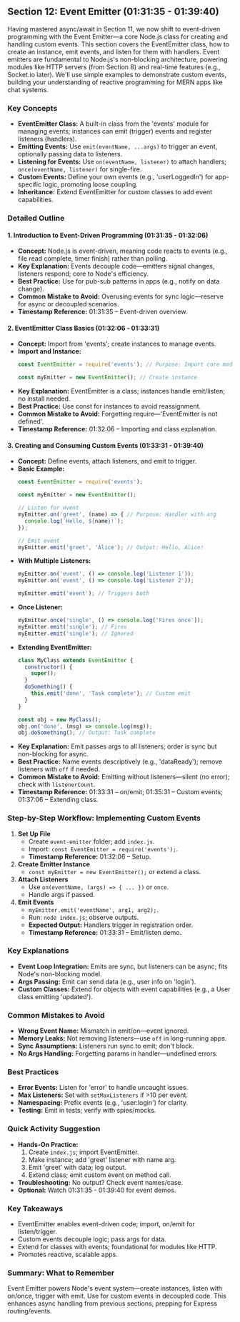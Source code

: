 ## Section 12: Event Emitter (01:31:35 - 01:39:40)

Having mastered async/await in Section 11, we now shift to event-driven programming with the Event Emitter—a core Node.js class for creating and handling custom events. This section covers the EventEmitter class, how to create an instance, emit events, and listen for them with handlers. Event emitters are fundamental to Node.js's non-blocking architecture, powering modules like HTTP servers (from Section 8) and real-time features (e.g., Socket.io later). We'll use simple examples to demonstrate custom events, building your understanding of reactive programming for MERN apps like chat systems.

### Key Concepts
- **EventEmitter Class:** A built-in class from the 'events' module for managing events; instances can emit (trigger) events and register listeners (handlers).
- **Emitting Events:** Use `emit(eventName, ...args)` to trigger an event, optionally passing data to listeners.
- **Listening for Events:** Use `on(eventName, listener)` to attach handlers; `once(eventName, listener)` for single-fire.
- **Custom Events:** Define your own events (e.g., 'userLoggedIn') for app-specific logic, promoting loose coupling.
- **Inheritance:** Extend EventEmitter for custom classes to add event capabilities.

### Detailed Outline

#### 1. Introduction to Event-Driven Programming (01:31:35 - 01:32:06)
- **Concept:** Node.js is event-driven, meaning code reacts to events (e.g., file read complete, timer finish) rather than polling.
- **Key Explanation:** Events decouple code—emitters signal changes, listeners respond; core to Node's efficiency.
- **Best Practice:** Use for pub-sub patterns in apps (e.g., notify on data change).
- **Common Mistake to Avoid:** Overusing events for sync logic—reserve for async or decoupled scenarios.
- **Timestamp Reference:** 01:31:35 – Event-driven overview.

#### 2. EventEmitter Class Basics (01:32:06 - 01:33:31)
- **Concept:** Import from 'events'; create instances to manage events.
- **Import and Instance:**
  ```javascript
  const EventEmitter = require('events'); // Purpose: Import core module

  const myEmitter = new EventEmitter(); // Create instance
  ```
- **Key Explanation:** EventEmitter is a class; instances handle emit/listen; no install needed.
- **Best Practice:** Use const for instances to avoid reassignment.
- **Common Mistake to Avoid:** Forgetting require—'EventEmitter is not defined'.
- **Timestamp Reference:** 01:32:06 – Importing and class explanation.

#### 3. Creating and Consuming Custom Events (01:33:31 - 01:39:40)
- **Concept:** Define events, attach listeners, and emit to trigger.
- **Basic Example:**
  ```javascript
  const EventEmitter = require('events');

  const myEmitter = new EventEmitter();

  // Listen for event
  myEmitter.on('greet', (name) => { // Purpose: Handler with arg
    console.log(`Hello, ${name}!`);
  });

  // Emit event
  myEmitter.emit('greet', 'Alice'); // Output: Hello, Alice!
  ```
- **With Multiple Listeners:**
  ```javascript
  myEmitter.on('event', () => console.log('Listener 1'));
  myEmitter.on('event', () => console.log('Listener 2'));

  myEmitter.emit('event'); // Triggers both
  ```
- **Once Listener:**
  ```javascript
  myEmitter.once('single', () => console.log('Fires once'));
  myEmitter.emit('single'); // Fires
  myEmitter.emit('single'); // Ignored
  ```
- **Extending EventEmitter:**
  ```javascript
  class MyClass extends EventEmitter {
    constructor() {
      super();
    }
    doSomething() {
      this.emit('done', 'Task complete'); // Custom emit
    }
  }

  const obj = new MyClass();
  obj.on('done', (msg) => console.log(msg));
  obj.doSomething(); // Output: Task complete
  ```
- **Key Explanation:** Emit passes args to all listeners; order is sync but non-blocking for async.
- **Best Practice:** Name events descriptively (e.g., 'dataReady'); remove listeners with `off` if needed.
- **Common Mistake to Avoid:** Emitting without listeners—silent (no error); check with `listenerCount`.
- **Timestamp Reference:** 01:33:31 – on/emit; 01:35:31 – Custom events; 01:37:06 – Extending class.

### Step-by-Step Workflow: Implementing Custom Events
1. **Set Up File**
   - Create `event-emitter` folder; add `index.js`.
   - Import: `const EventEmitter = require('events');`.
   - **Timestamp Reference:** 01:32:06 – Setup.
2. **Create Emitter Instance**
   - `const myEmitter = new EventEmitter();` or extend a class.
3. **Attach Listeners**
   - Use `on(eventName, (args) => { ... })` or `once`.
   - Handle args if passed.
4. **Emit Events**
   - `myEmitter.emit('eventName', arg1, arg2);`.
   - Run: `node index.js`; observe outputs.
   - **Expected Output:** Handlers trigger in registration order.
   - **Timestamp Reference:** 01:33:31 – Emit/listen demo.

### Key Explanations
- **Event Loop Integration:** Emits are sync, but listeners can be async; fits Node's non-blocking model.
- **Args Passing:** Emit can send data (e.g., user info on 'login').
- **Custom Classes:** Extend for objects with event capabilities (e.g., a User class emitting 'updated').

### Common Mistakes to Avoid
- **Wrong Event Name:** Mismatch in emit/on—event ignored.
- **Memory Leaks:** Not removing listeners—use `off` in long-running apps.
- **Sync Assumptions:** Listeners run sync to emit; don't block.
- **No Args Handling:** Forgetting params in handler—undefined errors.

### Best Practices
- **Error Events:** Listen for 'error' to handle uncaught issues.
- **Max Listeners:** Set with `setMaxListeners` if >10 per event.
- **Namespacing:** Prefix events (e.g., 'user:login') for clarity.
- **Testing:** Emit in tests; verify with spies/mocks.

### Quick Activity Suggestion
- **Hands-On Practice:**
  1. Create `index.js`; import EventEmitter.
  2. Make instance; add 'greet' listener with name arg.
  3. Emit 'greet' with data; log output.
  4. Extend class; emit custom event on method call.
- **Troubleshooting:** No output? Check event names/case.
- **Optional:** Watch 01:31:35 - 01:39:40 for event demos.

### Key Takeaways
- EventEmitter enables event-driven code; import, on/emit for listen/trigger.
- Custom events decouple logic; pass args for data.
- Extend for classes with events; foundational for modules like HTTP.
- Promotes reactive, scalable apps.

### Summary: What to Remember
Event Emitter powers Node's event system—create instances, listen with on/once, trigger with emit. Use for custom events in decoupled code. This enhances async handling from previous sections, prepping for Express routing/events.
